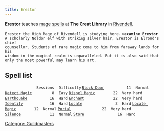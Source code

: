 ```yaml
---
title: Erestor
---
```


**Erestor** teaches [mage](mage "wikilink") [spells](spell "wikilink")
at **The Great Library** in [Rivendell](Rivendell "wikilink").

`Erestor the High Mage of Rivendell is studying here.`
`>`**`examine Erestor`**
`A scholarly Noldor elf with striking silver hair, Erestor is Elrond's chief`
`counsellor. Students of rare magic come to him from faraway lands for his`
`wisdom in the magical realm is unparalleled. But it is also said that`
`only the most powerful may learn his art.`

## Spell list

`              Sessions  Difficulty`
[`Block Door`](Block_Door "wikilink")`          11  Normal`
[`Detect Magic`](Detect_Magic "wikilink")`         8  Easy`
[`Dispel Magic`](Dispel_Magic "wikilink")`        22  Very hard`
[`Earthquake`](Earthquake "wikilink")`          16  Hard`
[`Enchant`](Enchant "wikilink")`             22  Very hard`
[`Identify`](Identify "wikilink")`            16  Hard`
[`Locate`](Locate "wikilink")`               3  Hard`
[`Locate Magic`](Locate_Magic "wikilink")`        12  Normal`
[`Portal`](Portal "wikilink")`              22  Very hard`
[`Silence`](Silence "wikilink")`             11  Normal`
[`Store`](Store "wikilink")`               16  Hard`

[Category: Guildmasters](Category:_Guildmasters "wikilink")
